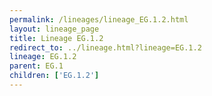 ```yaml
---
permalink: /lineages/lineage_EG.1.2.html
layout: lineage_page
title: Lineage EG.1.2
redirect_to: ../lineage.html?lineage=EG.1.2
lineage: EG.1.2
parent: EG.1
children: ['EG.1.2']
---
```


